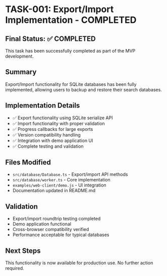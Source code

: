 # TASK-001: Export/Import Implementation - COMPLETED

## Final Status: ✅ COMPLETED

This task has been successfully completed as part of the MVP development.

## Summary
Export/Import functionality for SQLite databases has been fully implemented, allowing users to backup and restore their search databases.

## Implementation Details
- ✅ Export functionality using SQLite serialize API
- ✅ Import functionality with proper validation
- ✅ Progress callbacks for large exports
- ✅ Version compatibility handling
- ✅ Integration with demo application UI
- ✅ Complete testing and validation

## Files Modified
- `src/database/Database.ts` - Export/import API methods
- `src/database/worker.ts` - Core implementation
- `examples/web-client/demo.js` - UI integration
- Documentation updated in README.md

## Validation
- Export/import roundtrip testing completed
- Demo application functional
- Cross-browser compatibility verified
- Performance acceptable for typical databases

## Next Steps
This functionality is now available for production use. No further action required.